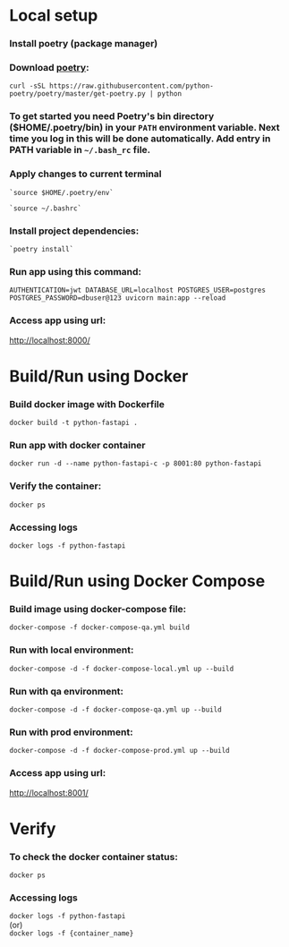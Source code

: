 # Local setup

### Install poetry (package manager)
### Download [poetry](https://link):

  `
    curl -sSL https://raw.githubusercontent.com/python-poetry/poetry/master/get-poetry.py | python
   `


### To get started you need Poetry's bin directory ($HOME/.poetry/bin) in your `PATH` environment variable. Next time you log in this will be done automatically. Add entry in PATH variable in `~/.bash_rc` file.


### Apply changes to current terminal

    `source $HOME/.poetry/env`

    `source ~/.bashrc`


### Install project dependencies:

    `poetry install`

### Run app using this command:    
`AUTHENTICATION=jwt DATABASE_URL=localhost POSTGRES_USER=postgres POSTGRES_PASSWORD=dbuser@123 uvicorn main:app --reload`

### Access app using url:   
  [ http://localhost:8000/](http://localhost:8000/)


  

# Build/Run using Docker

### Build docker image with Dockerfile
   `docker build -t python-fastapi .`

### Run app with docker container
   `docker run -d --name python-fastapi-c -p 8001:80 python-fastapi`

### Verify the container:
`docker ps`

### Accessing logs
`docker logs -f python-fastapi`



# Build/Run using Docker Compose
### Build image using docker-compose file:    
`docker-compose -f docker-compose-qa.yml build`

### Run with local environment:  
`docker-compose -d -f docker-compose-local.yml up --build`

### Run with qa environment:  
`docker-compose -d -f docker-compose-qa.yml up --build`

### Run with prod environment:  
`docker-compose -d -f docker-compose-prod.yml up --build`


### Access app using url:   
  [ http://localhost:8001/](http://localhost:8001/)


# Verify
### To check the docker container status:    
`docker ps`

### Accessing logs
`docker logs -f python-fastapi`   
(or)   
`docker logs -f {container_name}` 